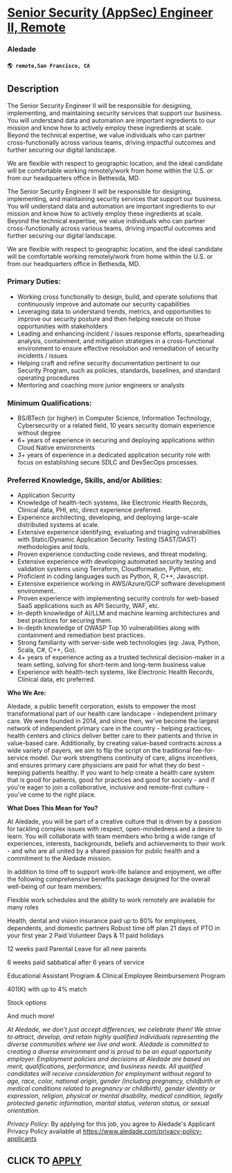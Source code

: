 # [Senior Security (AppSec) Engineer II, Remote](https://www.remotewlb.com/apply/senior-security-appsec-engineer-ii-remote)  
### Aledade  
#### `🌎 remote,San Francisco, CA`  

## Description

The Senior Security Engineer II will be responsible for designing, implementing, and maintaining security services that support our business. You will understand data and automation are important ingredients to our mission and know how to actively employ these ingredients at scale. Beyond the technical expertise, we value individuals who can partner cross-functionally across various teams, driving impactful outcomes and further securing our digital landscape.

  

We are flexible with respect to geographic location, and the ideal candidate will be comfortable working remotely/work from home within the U.S. or from our headquarters office in Bethesda, MD.

  

  

The Senior Security Engineer II will be responsible for designing, implementing, and maintaining security services that support our business. You will understand data and automation are important ingredients to our mission and know how to actively employ these ingredients at scale. Beyond the technical expertise, we value individuals who can partner cross-functionally across various teams, driving impactful outcomes and further securing our digital landscape.

  

We are flexible with respect to geographic location, and the ideal candidate will be comfortable working remotely/work from home within the U.S. or from our headquarters office in Bethesda, MD.

  

  

### Primary Duties:

* Working cross functionally to design, build, and operate solutions that continuously improve and automate our security capabilities
* Leveraging data to understand trends, metrics, and opportunities to improve our security posture and then helping execute on those opportunities with stakeholders
* Leading and enhancing incident / issues response efforts, spearheading analysis, containment, and mitigation strategies in a cross-functional environment to ensure effective resolution and remediation of security incidents / issues
* Helping craft and refine security documentation pertinent to our Security Program, such as policies, standards, baselines, and standard operating procedures
* Mentoring and coaching more junior engineers or analysts

  

### Minimum Qualifications:

* BS/BTech (or higher) in Computer Science, Information Technology, Cybersecurity or a related field, 10 years security domain experience without degree
* 6+ years of experience in securing and deploying applications within Cloud Native environments
* 3+ years of experience in a dedicated application security role with focus on establishing secure SDLC and DevSecOps processes.

  

### Preferred Knowledge, Skills, and/or Abilities:

* Application Security
* Knowledge of health-tech systems, like Electronic Health Records, Clinical data, PHI, etc, direct experience preferred.
* Experience architecting, developing, and deploying large-scale distributed systems at scale.
* Extensive experience identifying, evaluating and triaging vulnerabilities with Static/Dynamic Application Security Testing (SAST/DAST) methodologies and tools.
* Proven experience conducting code reviews, and threat modeling.
* Extensive experience with developing automated security testing and validation systems using Terraform, Cloudformation, Python, etc.
* Proficient in coding languages such as Python, R, C++, Javascript.
* Extensive experience working in AWS/Azure/GCP software development environment..
* Proven experience with implementing security controls for web-based SaaS applications such as API Security, WAF, etc.
* In-depth knowledge of AI/LLM and machine learning architectures and best practices for securing them.
* In-depth knowledge of OWASP Top 10 vulnerabilities along with containment and remediation best practices.
* Strong familiarity with server-side web technologies (eg: Java, Python, Scala, C#, C++, Go).
* 4+ years of experience acting as a trusted technical decision-maker in a team setting, solving for short-term and long-term business value
* Experience with health-tech systems, like Electronic Health Records, Clinical data, etc preferred.

  

 **Who We Are:**

Aledade, a public benefit corporation, exists to empower the most transformational part of our health care landscape - independent primary care. We were founded in 2014, and since then, we've become the largest network of independent primary care in the country - helping practices, health centers and clinics deliver better care to their patients and thrive in value-based care. Additionally, by creating value-based contracts across a wide variety of payers, we aim to flip the script on the traditional fee-for-service model. Our work strengthens continuity of care, aligns incentives, and ensures primary care physicians are paid for what they do best - keeping patients healthy. If you want to help create a health care system that is good for patients, good for practices and good for society - and if you're eager to join a collaborative, inclusive and remote-first culture - you've come to the right place.

  

 **What Does This Mean for You?**

At Aledade, you will be part of a creative culture that is driven by a passion for tackling complex issues with respect, open-mindedness and a desire to learn. You will collaborate with team members who bring a wide range of experiences, interests, backgrounds, beliefs and achievements to their work - and who are all united by a shared passion for public health and a commitment to the Aledade mission.

  

In addition to time off to support work-life balance and enjoyment, we offer the following comprehensive benefits package designed for the overall well-being of our team members:

Flexible work schedules and the ability to work remotely are available for many roles

Health, dental and vision insurance paid up to 80% for employees, dependents, and domestic partners Robust time off plan 21 days of PTO in your first year 2 Paid Volunteer Days & 11 paid holidays

12 weeks paid Parental Leave for all new parents

6 weeks paid sabbatical after 6 years of service

Educational Assistant Program & Clinical Employee Reimbursement Program

401(K) with up to 4% match

Stock options

And much more!

  

 _At Aledade, we don’t just accept differences, we celebrate them! We strive to attract, develop, and retain highly qualified individuals representing the diverse communities where we live and work. Aledade is committed to creating a diverse environment and is proud to be an equal opportunity employer. Employment policies and decisions at Aledade are based on merit, qualifications, performance, and business needs. All qualified candidates will receive consideration for employment without regard to age, race, color, national origin, gender (including pregnancy, childbirth or medical conditions related to pregnancy or childbirth), gender identity or expression, religion, physical or mental disability, medical condition, legally protected genetic information, marital status, veteran status, or sexual orientation._

  

 _Privacy Policy:_ By applying for this job, you agree to Aledade's Applicant Privacy Policy available at https://www.aledade.com/privacy-policy-applicants

  
## CLICK TO [APPLY](https://www.remotewlb.com/apply/senior-security-appsec-engineer-ii-remote)

